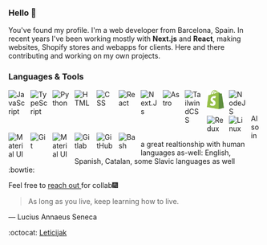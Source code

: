 ### Hello :wave:

You've found my profile.
I'm a web developer from Barcelona, Spain.
In recent years I've been working mostly with **Next.js** and **React**, making websites, Shopify stores and webapps for clients. Here and there contributing and working on my own projects.

### Languages & Tools

<img align="left" alt="JavaScript" width="34" style="padding-right:10px;" src="https://cdn.jsdelivr.net/gh/devicons/devicon/icons/javascript/javascript-original.svg" />
<img align="left" alt="TypeScript" width="34" style="padding-right:10px;" src="https://cdn.jsdelivr.net/gh/devicons/devicon/icons/typescript/typescript-original.svg" />
<img align="left" alt="Python" width="34" style="padding-right:10px;" src="https://cdn.jsdelivr.net/gh/devicons/devicon/icons/python/python-plain.svg" />

<img align="left" alt="HTML" width="34" style="padding-right:10px;" src="https://cdn.jsdelivr.net/gh/devicons/devicon/icons/html5/html5-plain.svg" />
<img align="left" alt="CSS" width="34" style="padding-right:10px;" src="https://cdn.jsdelivr.net/gh/devicons/devicon/icons/css3/css3-plain.svg" />

<img align="left" alt="React" width="34" style="padding-right:10px;" src="https://cdn.jsdelivr.net/gh/devicons/devicon/icons/react/react-original.svg" />
<img align="left" alt="Next.Js" width="34" style="padding-right:10px;" src="https://upload.wikimedia.org/wikipedia/commons/8/8e/Nextjs-logo.svg" />
<img align="left" alt="Astro" width="34" style="padding-right:10px;" src="https://astro.build/assets/press/logomark-light.svg" />
<img align="left" alt="TailwindCSS" width="34" style="padding-right:10px;" src="https://upload.wikimedia.org/wikipedia/commons/d/d5/Tailwind_CSS_Logo.svg" />
<img align="left" alt="Shopify" width="34" style="padding-right:10px;" src="./shopify_glyph.svg" />
<img align="left" alt="NodeJS" width="34" style="padding-right:10px;" src="https://cdn.jsdelivr.net/gh/devicons/devicon/icons/nodejs/nodejs-original.svg" />
<img align="left" alt="Redux" width="34" style="padding-right:10px;" src="https://cdn.jsdelivr.net/gh/devicons/devicon/icons/redux/redux-original.svg" />
<img align="left" alt="Linux" width="34" style="padding-right:10px;" src="https://cdn.jsdelivr.net/gh/devicons/devicon/icons/linux/linux-original.svg" />
<img align="left" alt="Material UI" width="34" style="padding-right:10px;" src="https://cdn.jsdelivr.net/gh/devicons/devicon/icons/mongodb/mongodb-original.svg" />

<img align="left" alt="Git" width="34" style="padding-right:10px;" src="https://cdn.jsdelivr.net/gh/devicons/devicon/icons/mysql/mysql-original.svg" />

<img align="left" alt="Material UI" width="34" style="padding-right:10px;" src="https://cdn.jsdelivr.net/gh/devicons/devicon/icons/materialui/materialui-original.svg" />

<img align="left" alt="Gitlab" width="34" style="padding-right:10px;" src="https://cdn.jsdelivr.net/gh/devicons/devicon/icons/github/github-original.svg" />
<img align="left" alt="GitHub" width="34" style="padding-right:10px;" src="https://cdn.jsdelivr.net/gh/devicons/devicon/icons/gitlab/gitlab-original.svg" />

<img align="left" alt="Bash" width="34" style="padding-right:10px;" src="https://cdn.jsdelivr.net/gh/devicons/devicon/icons/bash/bash-original.svg" />
<br />
<br />

Also in a great realtionship with human languages as-well: English, Spanish, Catalan, some Slavic languages as well :bowtie:

Feel free to [reach out ](mailto:bentijanic@gmail.com) for collab:fireworks:

[website]: https://benwebdeveloper.com

> As long as you live, keep learning how to live.

— Lucius Annaeus Seneca

:octocat: [Leticijak](https://github.com/Leticijak)
